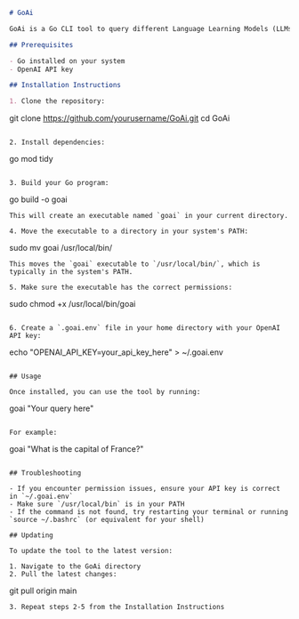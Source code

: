 ```markdown
# GoAi

GoAi is a Go CLI tool to query different Language Learning Models (LLMs).

## Prerequisites

- Go installed on your system
- OpenAI API key

## Installation Instructions

1. Clone the repository:
   ```
   git clone https://github.com/yourusername/GoAi.git
   cd GoAi
   ```

2. Install dependencies:
   ```
   go mod tidy
   ```

3. Build your Go program:
   ```
   go build -o goai
   ```
   This will create an executable named `goai` in your current directory.

4. Move the executable to a directory in your system's PATH:
   ```
   sudo mv goai /usr/local/bin/
   ```
   This moves the `goai` executable to `/usr/local/bin/`, which is typically in the system's PATH.

5. Make sure the executable has the correct permissions:
   ```
   sudo chmod +x /usr/local/bin/goai
   ```

6. Create a `.goai.env` file in your home directory with your OpenAI API key:
   ```
   echo "OPENAI_API_KEY=your_api_key_here" > ~/.goai.env
   ```

## Usage

Once installed, you can use the tool by running:
```
goai "Your query here"
```

For example:
```
goai "What is the capital of France?"
```

## Troubleshooting

- If you encounter permission issues, ensure your API key is correct in `~/.goai.env`
- Make sure `/usr/local/bin` is in your PATH
- If the command is not found, try restarting your terminal or running `source ~/.bashrc` (or equivalent for your shell)

## Updating

To update the tool to the latest version:

1. Navigate to the GoAi directory
2. Pull the latest changes:
   ```
   git pull origin main
   ```
3. Repeat steps 2-5 from the Installation Instructions
```